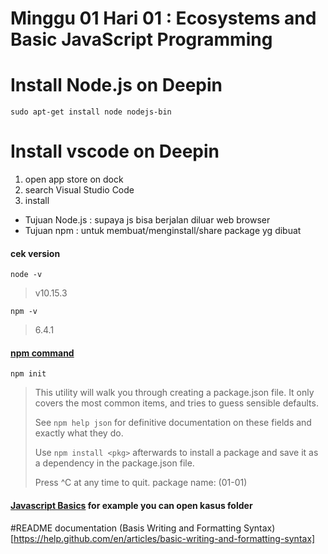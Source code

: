 # Minggu 01 Hari 01 : Ecosystems and Basic JavaScript Programming

# Install Node.js on Deepin
``` 
sudo apt-get install node nodejs-bin 
```

# Install vscode on Deepin
1. open app store on dock
2. search Visual Studio Code
3. install

- Tujuan Node.js : supaya js bisa berjalan diluar web browser
- Tujuan npm : untuk membuat/menginstall/share package yg dibuat

#### cek version

`node -v`
> v10.15.3

`npm -v`
> 6.4.1

#### [npm command](https://medium.com/beginners-guide-to-mobile-web-development/introduction-to-npm-and-basic-npm-commands-18aa16f69f6b)

`npm init`
> This utility will walk you through creating a package.json file.
> It only covers the most common items, and tries to guess sensible defaults.
> 
> See `npm help json` for definitive documentation on these fields
> and exactly what they do.
>
> Use `npm install <pkg>` afterwards to install a package and
> save it as a dependency in the package.json file.
>
> Press ^C at any time to quit.
> package name: (01-01) 


#### [Javascript Basics](https://developer.mozilla.org/en-US/docs/Learn/Getting_started_with_the_web/JavaScript_basics) for example you can open kasus folder

#README documentation
(Basis Writing and Formatting Syntax) [https://help.github.com/en/articles/basic-writing-and-formatting-syntax]
